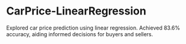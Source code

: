 # CarPrice-LinearRegression
Explored car price prediction using linear regression. Achieved 83.6% accuracy, aiding informed decisions for buyers and sellers.
